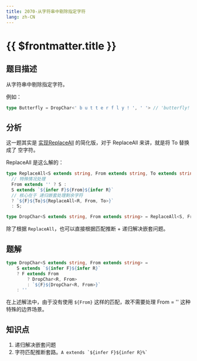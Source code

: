 ```yaml
---
title: 2070-从字符串中剔除指定字符
lang: zh-CN
---
```


# {{ $frontmatter.title }}

## 题目描述

从字符串中剔除指定字符。

例如：

```ts
type Butterfly = DropChar<' b u t t e r f l y ! ', ' '> // 'butterfly!'
```

## 分析

这一题其实是 [实现ReplaceAll](/medium/119-%E5%AE%9E%E7%8E%B0ReplaceAll.md) 的简化版，对于 ReplaceAll 来讲，就是将 To 替换成了 空字符。

ReplaceAll 是这么解的：

```ts
type ReplaceAll<S extends string, From extends string, To extends string> =
  // 特殊情况处理
  From extends '' ? S : 
  S extends `${infer F}${From}${infer R}`
  // 核心在于 递归嵌套处理剩余字符
  ? `${F}${To}${ReplaceAll<R, From, To>}`
  : S;

type DropChar<S extends string, From extends string> = ReplaceAll<S, From, ''>;
```

除了根据 `ReplaceAll`，也可以直接根据匹配推断 + 递归解决嵌套问题。

## 题解

```ts
type DropChar<S extends string, From extends string> =
    S extends `${infer F}${infer R}`
    ? F extends From
        ? DropChar<R, From>
        : `${F}${DropChar<R, From>}`
    : ''
```

在上述解法中，由于没有使用 `${From}` 这样的匹配，故不需要处理 From  = '' 这种特殊的边界场景。

## 知识点

1. 递归解决嵌套问题
2. 字符匹配推断套路。```A extends `${infer F}${infer R}%` ```
